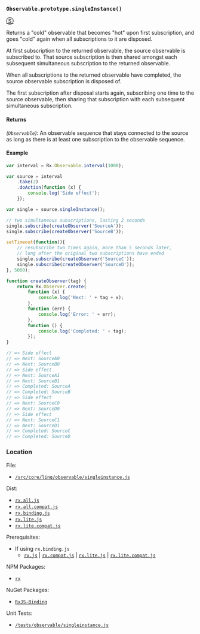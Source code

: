 ### `Observable.prototype.singleInstance()`
[&#x24C8;](https://github.com/Reactive-Extensions/RxJS/blob/master/src/core/linq/observable/singleinstance.js "View in source")

Returns a "cold" observable that becomes "hot" upon first subscription, and goes "cold" again when all subscriptions to it are disposed.

At first subscription to the returned observable, the source observable is subscribed to. That source subscription is then shared amongst each subsequent simultaneous subscription to the returned observable. 

When all subscriptions to the returned observable have completed, the source observable subscription is disposed of.

The first subscription after disposal starts again, subscribing one time to the source observable, then sharing that subscription with each subsequent simultaneous subscription.

#### Returns
*(`Observable`)*: An observable sequence that stays connected to the source as long as there is at least one subscription to the observable sequence.

#### Example
```js
var interval = Rx.Observable.interval(1000);

var source = interval
    .take(2)
    .doAction(function (x) {
        console.log('Side effect');
    });

var single = source.singleInstance();

// two simultaneous subscriptions, lasting 2 seconds
single.subscribe(createObserver('SourceA'));
single.subscribe(createObserver('SourceB'));

setTimeout(function(){
    // resubscribe two times again, more than 5 seconds later,
    // long after the original two subscriptions have ended
    single.subscribe(createObserver('SourceC'));
    single.subscribe(createObserver('SourceD'));
}, 5000);

function createObserver(tag) {
    return Rx.Observer.create(
        function (x) {
            console.log('Next: ' + tag + x);
        },
        function (err) {
            console.log('Error: ' + err);
        },
        function () {
            console.log('Completed: ' + tag);
        });
}

// => Side effect
// => Next: SourceA0
// => Next: SourceB0
// => Side effect
// => Next: SourceA1
// => Next: SourceB1
// => Completed: SourceA
// => Completed: SourceB
// => Side effect
// => Next: SourceC0
// => Next: SourceD0
// => Side effect
// => Next: SourceC1
// => Next: SourceD1
// => Completed: SourceC
// => Completed: SourceD
```
### Location

File:
- [`/src/core/linq/observable/singleinstance.js`](https://github.com/Reactive-Extensions/RxJS/blob/master/src/core/linq/observable/singleinstance.js)

Dist:
- [`rx.all.js`](https://github.com/Reactive-Extensions/RxJS/blob/master/dist/rx.all.js)
- [`rx.all.compat.js`](https://github.com/Reactive-Extensions/RxJS/blob/master/dist/rx.all.compat.js)
- [`rx.binding.js`](https://github.com/Reactive-Extensions/RxJS/blob/master/dist/rx.binding.js)
- [`rx.lite.js`](https://github.com/Reactive-Extensions/RxJS/blob/master/dist/rx.lite.js)
- [`rx.lite.compat.js`](https://github.com/Reactive-Extensions/RxJS/blob/master/dist/rx.lite.compat.js)

Prerequisites:
- If using `rx.binding.js`
  - [`rx.js`](https://github.com/Reactive-Extensions/RxJS/blob/master/dist/rx.js) | [`rx.compat.js`](https://github.com/Reactive-Extensions/RxJS/blob/master/dist/rx.compat.js) | [`rx.lite.js`](https://github.com/Reactive-Extensions/RxJS/blob/master/dist/rx.lite.js) | [`rx.lite.compat.js`](https://github.com/Reactive-Extensions/RxJS/blob/master/dist/rx.lite.compat.js)

NPM Packages:
- [`rx`](https://www.npmjs.org/package/rx)

NuGet Packages:
- [`RxJS-Binding`](http://www.nuget.org/packages/RxJS-Binding/)

Unit Tests:
- [`/tests/observable/singleinstance.js`](https://github.com/Reactive-Extensions/RxJS/blob/master/tests/observable/singleinstance.js)
